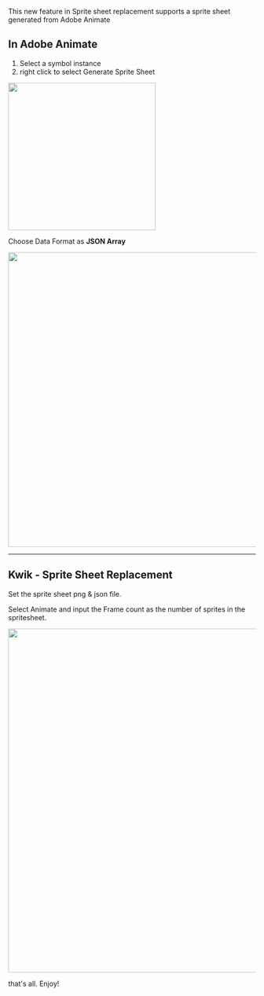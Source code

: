 This new feature in Sprite sheet replacement supports a sprite sheet generated from Adobe Animate

## In Adobe Animate

1. Select a symbol instance
1. right click to select Generate Sprite Sheet

<img src="https://github.com/kwiksher/blog/raw/master/spritesheet/2019-08-06_2002.png" width="300">

Choose Data Format as **JSON Array**


<img src="https://github.com/kwiksher/blog/raw/master/spritesheet/2019-08-06_2004.png" width="600">

---
## Kwik - Sprite Sheet Replacement

Set the sprite sheet png & json file.

Select Animate and input the Frame count as the number of sprites in the spritesheet.

<img src="https://github.com/kwiksher/blog/raw/master/spritesheet/2019-08-06_2014.png" width="700">

that's all. Enjoy!

